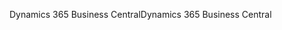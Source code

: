 <span data-ttu-id="dc971-101">Dynamics 365 Business Central</span><span class="sxs-lookup"><span data-stu-id="dc971-101">Dynamics 365 Business Central</span></span>
